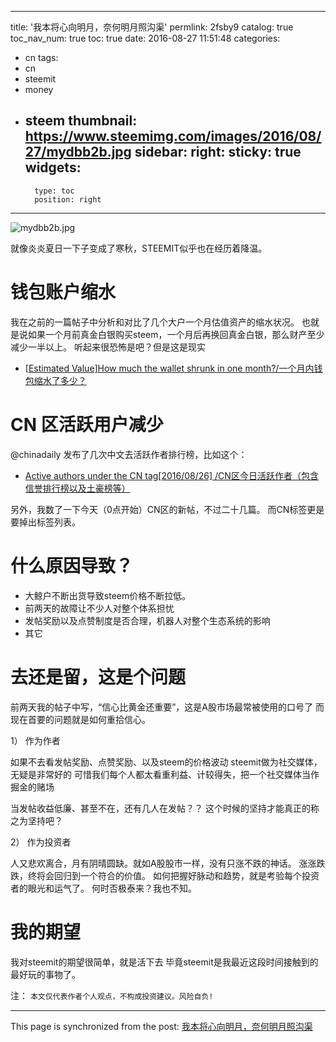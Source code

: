 
---
title: '我本将心向明月，奈何明月照沟渠'
permlink: 2fsby9
catalog: true
toc_nav_num: true
toc: true
date: 2016-08-27 11:51:48
categories:
- cn
tags:
- cn
- steemit
- money
- steem
thumbnail: https://www.steemimg.com/images/2016/08/27/mydbb2b.jpg
sidebar:
    right:
        sticky: true
widgets:
    -
        type: toc
        position: right
---


![mydbb2b.jpg](https://www.steemimg.com/images/2016/08/27/mydbb2b.jpg)

就像炎炎夏日一下子变成了寒秋，STEEMIT似乎也在经历着降温。

# 钱包账户缩水
我在之前的一篇帖子中分析和对比了几个大户一个月估值资产的缩水状况。
也就是说如果一个月前真金白银购买steem，一个月后再换回真金白银，那么财产至少减少一半以上。
听起来很恐怖是吧？但是这是现实
* [[Estimated Value]How much the wallet shrunk in one month?/一个月内钱包缩水了多少？](https://steemit.com/wallet/@oflyhigh/estimated-value-how-much-is-the-wallet-shrunk-in-one-month)

# CN 区活跃用户减少
@chinadaily 发布了几次中文去活跃作者排行榜，比如这个：
* [Active authors under the CN tag[2016/08/26] /CN区今日活跃作者（包含信誉排行榜以及土豪榜等）](https://steemit.com/steem-stats/@chinadaily/active-authors-under-the-cn-tag-2016-08-26-cn)

另外，我数了一下今天（0点开始）CN区的新帖，不过二十几篇。
而CN标签更是要掉出标签列表。

# 什么原因导致？

* 大鲸户不断出货导致steem价格不断拉低。
* 前两天的故障让不少人对整个体系担忧
* 发帖奖励以及点赞制度是否合理，机器人对整个生态系统的影响
* 其它

# 去还是留，这是个问题

前两天我的帖子中写，“信心比黄金还重要”，这是A股市场最常被使用的口号了
而现在首要的问题就是如何重拾信心。

1） 作为作者

如果不去看发帖奖励、点赞奖励、以及steem的价格波动
steemit做为社交媒体，无疑是非常好的
可惜我们每个人都太看重利益、计较得失，把一个社交媒体当作掘金的赌场

当发帖收益低廉、甚至不在，还有几人在发帖？？
这个时候的坚持才能真正的称之为坚持吧？

2） 作为投资者

人又悲欢离合，月有阴晴圆缺。就如A股股市一样，没有只涨不跌的神话。
涨涨跌跌，终将会回归到一个符合的价值。
如何把握好脉动和趋势，就是考验每个投资者的眼光和运气了。
何时否极泰来？我也不知。

# 我的期望

我对steemit的期望很简单，就是活下去
毕竟steemit是我最近这段时间接触到的最好玩的事物了。

注： `本文仅代表作者个人观点，不构成投资建议。风险自负!`

- - -

This page is synchronized from the post: [我本将心向明月，奈何明月照沟渠](https://steemit.com/@oflyhigh/2fsby9)
